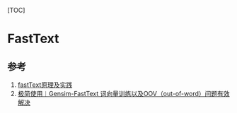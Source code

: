 [TOC]

# FastText

## 参考

1. [fastText原理及实践](https://zhuanlan.zhihu.com/p/32965521)
2. [极简使用︱Gensim-FastText 词向量训练以及OOV（out-of-word）问题有效解决](https://blog.csdn.net/sinat_26917383/article/details/83041424)
